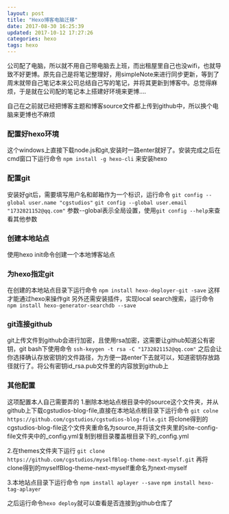 ```yaml
---
layout: post
title: "Hexo博客电脑迁移"
date: 2017-08-30 16:25:39
updated: 2017-10-12 17:27:26
categories: hexo
tags: hexo
---
```


公司配了电脑，所以就不用自己带电脑去上班，而出租屋里自己也没wifi，也就导致不好更博。原先自己是将笔记整理好，用simpleNote来进行同步更新，等到了周末就带自己笔记本来公司总结自己写的笔记，并将其更新到博客中。总觉得麻烦，于是就在公司配的笔记本上搭建好环境来更博....

<!-- more -->

自己在之前就已经把博客主题和博客source文件都上传到github中，所以换个电脑来更博也不麻烦

### 配置好hexo环境
这个windows上直接下载node.js和git,安装时一路enter就好了。安装完成之后在cmd窗口下运行命令
`npm install -g hexo-cli`
来安装hexo

### 配置git
安装好git后，需要填写用户名和邮箱作为一个标识，运行命令
`git config --global user.name "cgstudios"`
`git config --global user.email "1732821152@qq.com"`
参数--global表示全局设置，使用`git config --help`来查看其他参数

### 创建本地站点
使用hexo init命令创建一个本地博客站点

### 为hexo指定git
在创建的本地站点目录下运行命令
`npm install hexo-deployer-git -save`
这样才能通过hexo来操作git
另外还需安装插件，实现local search搜索，运行命令
`npm install hexo-generator-searchdb --save`

### git连接github
git上传文件到github会进行加密，且使用rsa加密，这需要让github知道公有密钥，git bash下使用命令
`ssh-keygen -t rsa -C "1732821152@qq.com"`
之后会让你选择确认存放密钥的文件路径，为方便一路enter下去就可以，知道密钥存放路径就行了。将公有密钥id_rsa.pub文件里的内容放到github上

### 其他配置
这项配置本人自己需要弄的
1.删除本地站点根目录中的source这个文件夹，并从github上下载cgstudios-blog-file,直接在本地站点根目录下运行命令
`git colne https://github.com/cgstudios/cgstudios-blog-file.git`
将clone得到的cgstudios-blog-file这个文件夹重命名为source,并将该文件夹里的site-config-file文件夹中的_config.yml复制到根目录覆盖根目录下的_config.yml

2.在themes文件夹下运行
`git clone https://github.com/cgstudios/myselfBlog-theme-next-myself.git`
再将clone得到的myselfBlog-theme-next-myself重命名为next-myself

3.本地站点目录下运行命令
`npm install aplayer --save`
`npm install hexo-tag-aplayer`

之后运行命令`hexo deploy`就可以查看是否连接到github仓库了
